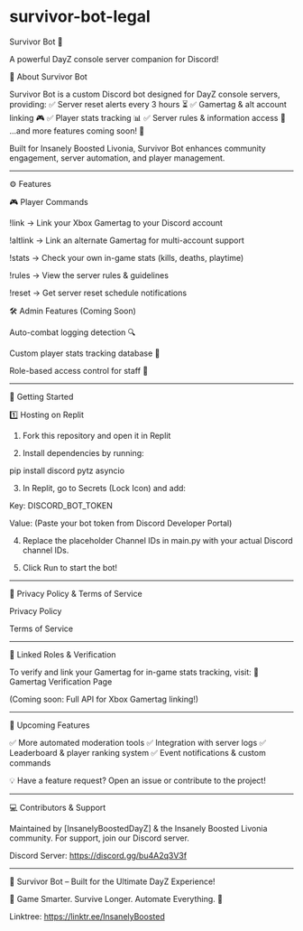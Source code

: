 # survivor-bot-legal
Survivor Bot 🚀

A powerful DayZ console server companion for Discord!

📌 About Survivor Bot

Survivor Bot is a custom Discord bot designed for DayZ console servers, providing:
✅ Server reset alerts every 3 hours ⏳
✅ Gamertag & alt account linking 🎮
✅ Player stats tracking 📊
✅ Server rules & information access 📜
...and more features coming soon! 🚀

Built for Insanely Boosted Livonia, Survivor Bot enhances community engagement, server automation, and player management.


---

⚙️ Features

🎮 Player Commands

!link <Gamertag> → Link your Xbox Gamertag to your Discord account

!altlink <Gamertag> → Link an alternate Gamertag for multi-account support

!stats → Check your own in-game stats (kills, deaths, playtime)

!rules → View the server rules & guidelines

!reset → Get server reset schedule notifications


🛠️ Admin Features (Coming Soon)

Auto-combat logging detection 🔍

Custom player stats tracking database 📂

Role-based access control for staff 🔑



---

🚀 Getting Started

1️⃣ Hosting on Replit

1. Fork this repository and open it in Replit


2. Install dependencies by running:

pip install discord pytz asyncio


3. In Replit, go to Secrets (Lock Icon) and add:

Key: DISCORD_BOT_TOKEN

Value: (Paste your bot token from Discord Developer Portal)



4. Replace the placeholder Channel IDs in main.py with your actual Discord channel IDs.


5. Click Run to start the bot!




---

📜 Privacy Policy & Terms of Service

Privacy Policy

Terms of Service



---

🔗 Linked Roles & Verification

To verify and link your Gamertag for in-game stats tracking, visit:
🔗 Gamertag Verification Page

(Coming soon: Full API for Xbox Gamertag linking!)


---

📌 Upcoming Features

✅ More automated moderation tools
✅ Integration with server logs
✅ Leaderboard & player ranking system
✅ Event notifications & custom commands

💡 Have a feature request? Open an issue or contribute to the project!


---

💻 Contributors & Support

Maintained by [InsanelyBoostedDayZ] & the Insanely Boosted Livonia community.
For support, join our Discord server.

Discord Server: https://discord.gg/bu4A2q3V3f

---

🚀 Survivor Bot – Built for the Ultimate DayZ Experience!

🔹 Game Smarter. Survive Longer. Automate Everything. 🔹

Linktree: https://linktr.ee/InsanelyBoosted
